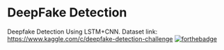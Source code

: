 # DeepFake Detection
Deepfake Detection Using LSTM+CNN.
Dataset link: https://www.kaggle.com/c/deepfake-detection-challenge
[![forthebadge](https://forthebadge.com/images/badges/made-with-python.svg)](https://forthebadge.com)


